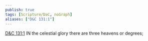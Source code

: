 ```yaml
---
publish: true
tags: [Scripture/DaC, noGraph]
aliases: ["D&C 131:1"]
---
```

[D&C 131:1](https://churchofjesuschrist.org/study/scriptures/dc-testament/dc/131?lang=eng&id=p1#p1) IN the celestial glory there are three heavens or degrees;
